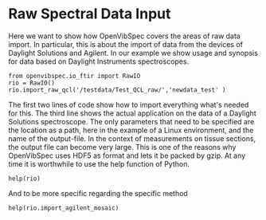 # Raw Spectral Data Input

Here we want to show how OpenVibSpec covers the areas of raw data import. In particular, this is about the import of data from the devices of Daylight Solutions and Agilent. In our example we show usage and synopsis for data based on Daylight Instruments spectroscopes.
```
from openvibspec.io_ftir import RawIO
rio = RawIO()
rio.import_raw_qcl('/testdata/Test_QCL_raw/','newdata_test' ) 

```
The first two lines of code show how to import everything what's needed for this. The third line shows the actual application on the data of a Daylight Solutions spectroscope. 
The only parameters that need to be specified are the location as a path, here in the example of a Linux environment, and the name of the output-file. In the context of measurements on tissue sections, the output file can become very large. This is one of the reasons why OpenVibSpec uses HDF5 as format and lets it be packed by gzip.
At any time it is worthwhile to use the help function of Python.
```
help(rio)

```
And to be more specific regarding the specific method

```
help(rio.import_agilent_mosaic)

```


